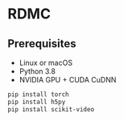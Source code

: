 # RDMC

## Prerequisites
- Linux or macOS
- Python 3.8
- NVIDIA GPU + CUDA CuDNN

```bash
pip install torch
pip install h5py
pip install scikit-video
```
